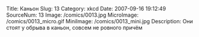 Title: Каньон 
Slug: 13 
Category: xkcd 
Date: 2007-09-16 19:12:49 
SourceNum: 13 
Image: /comics/0013.jpg 
MicroImage: /comics/0013_micro.gif 
MiniImage: /comics/0013_mini.jpg 
Description: Они стоят у обрыва в каньон, совсем не ровного причём 

